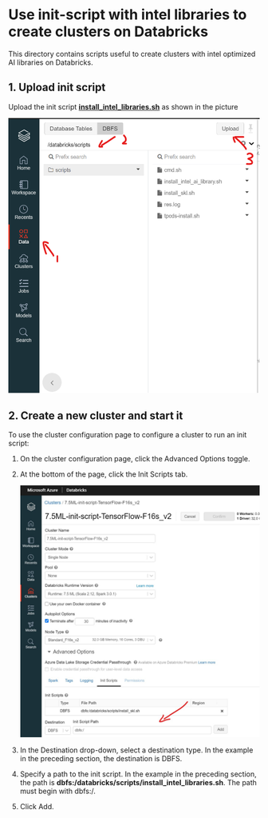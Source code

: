# Use init-script with intel libraries to create clusters on Databricks
This directory contains scripts useful to create clusters with intel optimized AI libraries on Databricks.

## 1. Upload init script 

Upload the init script **[install_intel_libraries.sh](./install_intel_libraries.sh)** as shown in the picture
    
![OAP-INTRODUCTION](./imgs/upload_init_script.png)


## 2. Create a new cluster and start it
To use the cluster configuration page to configure a cluster to run an init script:

1. On the cluster configuration page, click the Advanced Options toggle.
2. At the bottom of the page, click the Init Scripts tab.

    ![OAP-INTRODUCTION](./imgs/create_cluster.jpg)

3. In the Destination drop-down, select a destination type. In the example in the preceding section, the destination is DBFS.

4. Specify a path to the init script. In the example in the preceding section, the path is **dbfs:/databricks/scripts/install_intel_libraries.sh**. The path must begin with dbfs:/.

5. Click Add.